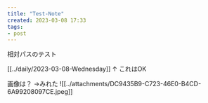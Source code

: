 ```yaml
---
title: "Test-Note"
created: 2023-03-08 17:33
tags:
- post
---
```


相対パスのテスト

[[../daily/2023-03-08-Wednesday]]
↑
これはOK

画像は？
→みれた
![[../attachments/DC9435B9-C723-46E0-B4CD-6A99208097CE.jpeg]]
